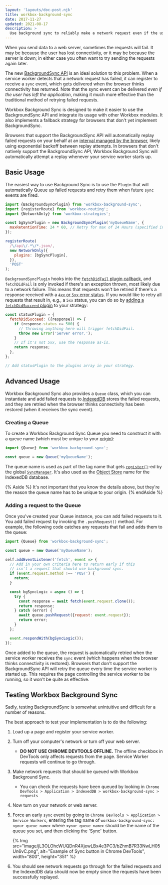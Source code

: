 ```yaml
---
layout: 'layouts/doc-post.njk'
title: workbox-background-sync
date: 2017-11-27
updated: 2021-08-17
description: >
  Use background sync to reliably make a network request even if the user is offline.
---
```


When you send data to a web server, sometimes the requests will fail. It
may be because the user has lost connectivity, or it may be because the
server is down; in either case you often want to try sending the requests
again later.

The new [BackgroundSync API](https://wicg.github.io/BackgroundSync/spec/)
is an ideal solution to this problem. When a service worker detects that a
network request has failed, it can register to receive a `sync` event,
which gets delivered when the browser thinks connectivity has returned.
Note that the sync event can be delivered _even if the user has left the
application_, making it much more effective than the traditional method of
retrying failed requests.

Workbox Background Sync is designed to make it easier to use the
BackgroundSync API and integrate its usage with other Workbox modules. It
also implements a fallback strategy for browsers that don't yet implement
BackgroundSync.

Browsers that support the BackgroundSync API will automatically replay failed
requests on your behalf at an
[interval managed by the browser](https://developers.google.com/web/updates/2015/12/background-sync#how_to_request_a_background_sync),
likely using exponential backoff between replay attempts. In browsers that
don't natively support the BackgroundSync API, Workbox Background Sync will
automatically attempt a replay whenever your service worker starts up.

## Basic Usage

The easiest way to use Background Sync is to use the `Plugin` that will
automatically Queue up failed requests and retry them when future `sync`
events are fired.

```js
import {BackgroundSyncPlugin} from 'workbox-background-sync';
import {registerRoute} from 'workbox-routing';
import {NetworkOnly} from 'workbox-strategies';

const bgSyncPlugin = new BackgroundSyncPlugin('myQueueName', {
  maxRetentionTime: 24 * 60, // Retry for max of 24 Hours (specified in minutes)
});

registerRoute(
  /\/api\/.*\/*.json/,
  new NetworkOnly({
    plugins: [bgSyncPlugin],
  }),
  'POST'
);
```

[comment]: <> (TODO: update the using-plugins link when that doc is migrated)
`BackgroundSyncPlugin` hooks into the
[`fetchDidFail` plugin callback](/docs/workbox/using-plugins/), and
`fetchDidFail` is only invoked if there's an exception thrown, most likely due
to a network failure. This means that requests won't be retried if there's a
response received with a
[`4xx` or `5xx` error status](https://developer.mozilla.org/docs/Web/HTTP/Status).
If you would like to retry all requests that result in, e.g., a `5xx` status,
you can do so by
[adding a `fetchDidSucceed` plugin](https://github.com/GoogleChrome/workbox/issues/2599#issuecomment-900304969)
to your strategy:

```js
const statusPlugin = {
  fetchDidSucceed: ({response}) => {
    if (response.status >= 500) {
      // Throwing anything here will trigger fetchDidFail.
      throw new Error('Server error.');
    }
    // If it's not 5xx, use the response as-is.
    return response;
  },
};

// Add statusPlugin to the plugins array in your strategy.
```

## Advanced Usage

Workbox Background Sync also provides a `Queue` class, which you can
instantiate and add failed requests to.[IndexedDB](https://developer.mozilla.org/docs/Web/API/IndexedDB_API)
stores the failed requests, and they are retried when the browser thinks connectivity has been restored (when it receives the sync event).

### Creating a Queue

To create a Workbox Background Sync Queue you need to construct it with
a queue name (which must be unique to your
[origin](https://developer.mozilla.org/docs/Web/Security/Same-origin_policy#Definition_of_an_origin)):

```js
import {Queue} from 'workbox-background-sync';

const queue = new Queue('myQueueName');
```

The queue name is used as part of the tag name that gets
[`register()`](https://wicg.github.io/BackgroundSync/spec/#dom-syncmanager-register)-ed
by the global
[`SyncManager`](https://wicg.github.io/BackgroundSync/spec/#sync-manager-interface). It's
also used as the
[Object Store](https://developer.mozilla.org/docs/Web/API/IDBObjectStore) name for
the IndexedDB database.

{% Aside %}
It's not important that you know the details above, but they're the reason
the queue name has to be unique to your origin.
{% endAside %}

### Adding a request to the Queue

Once you've created your Queue instance, you can add failed requests to it.
You add failed request by invoking the `.pushRequest()` method. For example,
the following code catches any requests that fail and adds them to the queue:

```js
import {Queue} from 'workbox-background-sync';

const queue = new Queue('myQueueName');

self.addEventListener('fetch', event => {
  // Add in your own criteria here to return early if this
  // isn't a request that should use background sync.
  if (event.request.method !== 'POST') {
    return;
  }

  const bgSyncLogic = async () => {
    try {
      const response = await fetch(event.request.clone());
      return response;
    } catch (error) {
      await queue.pushRequest({request: event.request});
      return error;
    }
  };

  event.respondWith(bgSyncLogic());
});
```

Once added to the queue, the request is automatically retried when the
service worker receives the `sync` event (which happens when the browser
thinks connectivity is restored). Browsers that don't support the
BackgroundSync API will retry the queue every time the service worker is
started up. This requires the page controlling the service worker to be
running, so it won't be quite as effective.

## Testing Workbox Background Sync

Sadly, testing BackgroundSync is somewhat unintuitive and difficult
for a number of reasons.

The best approach to test your implementation is to do the following:

1. Load up a page and register your service worker.
1. Turn off your computer's network or turn off your web server.
   - **DO NOT USE CHROME DEVTOOLS OFFLINE.** The offline checkbox in
     DevTools only affects requests from the page. Service Worker requests
     will continue to go through.
1. Make network requests that should be queued with Workbox Background Sync.
   - You can check the requests have been queued by looking in
     `Chrome DevTools > Application > IndexedDB > workbox-background-sync > requests`
1. Now turn on your network or web server.
1. Force an early `sync` event by going to
   `Chrome DevTools > Application > Service Workers`, entering the tag name of
   `workbox-background-sync:<your queue name>` where `<your queue name>` should be
   the name of the queue you set, and then clicking the 'Sync' button.

   {% Img src="image/jL3OLOhcWUQDnR4XjewLBx4e3PC3/bZhmB7R33NwLH05Un6vC.png", alt="Example of Sync button in Chrome DevTools", width="800", height="351" %}

1. You should see network requests go through for the failed requests and
   the IndexedDB data should now be empty since the requests have been
   successfully replayed.
